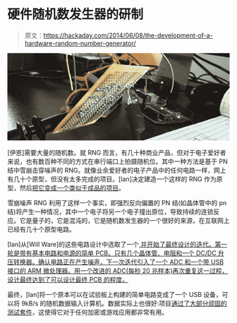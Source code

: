 # 硬件随机数发生器的研制

> 原文：<https://hackaday.com/2014/06/08/the-development-of-a-hardware-random-number-generator/>

![rng](img/964b542c571d7ba9c19d8279ec1f25ae.png)

[伊恩]需要大量的随机数。就 RNG 而言，有几十种商业产品，但对于电子爱好者来说，也有数百种不同的方式在串行端口上拍摄随机位。其中一种方法是基于 PN 结中雪崩击穿噪声的 RNG。就像业余爱好者的电子产品中的任何电路一样，网上有几十个原型，但没有太多完成的项目。[Ian]决定建造一个这样的 RNG 作为原型，然后[把它变成一个类似于成品的项目](http://iank.org/trng.html)。

雪崩噪声 RNG 利用了这样一个事实，即强烈反向偏置的 PN 结(如晶体管中的 pn 结)将产生一种情况，其中一个电子将另一个电子撞出原位，导致持续的连锁反应。它是量子的，它是混沌的，它是随机数发生器的一个很好的来源，在互联网上已经有几十个原型电路。

[Ian]从[Will Ware]的这些电路设计中选取了一个[,并开始了最终设计的迭代。第一轮是带有基本电路和电源的简单 PCB。只有几个晶体管、电阻和一个 DC/DC 升压转换器。确认电路正在产生噪声，下一次迭代引入了一个 ADC 和一个带 USB 接口的 ARM 微处理器。用一个改进的 ADC(每秒 20 兆样本)再次重复这一过程，设计最终达到了可以设计最终 PCB 的程度。](http://web.jfet.org/hw-rng.html)

最终，[Ian]将一个原本可以在试验板上构建的简单电路变成了一个 USB 设备，可以将 9kB/s 的随机数据输入计算机。数据实际上也很好:项目[通过了大部分顽固的测试套件](http://www.phy.duke.edu/~rgb/General/dieharder.php)，这使得它对于任何加密或游戏应用都非常有用。